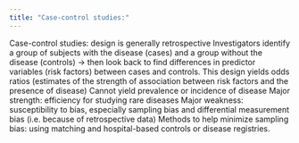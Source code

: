 ```yaml
---
title: "Case-control studies:"
---
```

Case-control studies: design is generally retrospective
Investigators identify a group of subjects with the disease (cases) and a group without the disease (controls) &#8594; then look back to find differences in predictor variables (risk factors) between cases and controls.
This design yields odds ratios (estimates of the strength of association between risk factors and the presence of disease)
Cannot yield prevalence or incidence of disease
Major strength: efficiency for studying rare diseases
Major weakness: susceptibility to bias, especially sampling bias and differential measurement bias (i.e. because of retrospective data)
Methods to help minimize sampling bias: using matching and hospital-based controls or disease registries.

